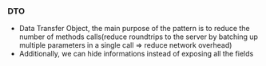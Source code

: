 ### DTO
- Data Transfer Object, the main purpose of the pattern is to reduce the number of methods calls(reduce roundtrips to the server by batching up multiple parameters in a single call => reduce network overhead)
- Additionally, we can hide informations instead of exposing all the fields
